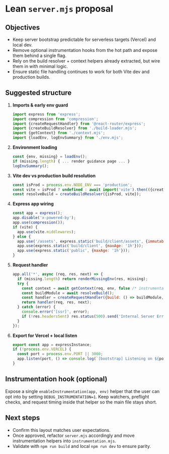 # Lean `server.mjs` proposal

## Objectives
- Keep server bootstrap predictable for serverless targets (Vercel) and local dev.
- Remove optional instrumentation hooks from the hot path and expose them behind a single flag.
- Rely on the build resolver + context helpers already extracted, but wire them in with minimal logic.
- Ensure static file handling continues to work for both Vite dev and production builds.

## Suggested structure

1. **Imports & early env guard**
   ```js
   import express from 'express';
   import compression from 'compression';
   import {createRequestHandler} from '@react-router/express';
   import {createBuildResolver} from './build-loader.mjs';
   import {getContext} from './context.mjs';
   import {loadEnv, logEnvSummary} from './env.mjs';
   ```

2. **Environment loading**
   ```js
   const {env, missing} = loadEnv();
   if (missing.length) { ... render guidance page ... }
   logEnvSummary();
   ```

3. **Vite dev vs production build resolution**
   ```js
   const isProd = process.env.NODE_ENV === 'production';
   const vite = isProd ? undefined : await import('vite').then(({createServer}) => createServer({server: {middlewareMode: true}}));
   const resolveBuild = createBuildResolver({isProd, vite});
   ```

4. **Express app wiring**
   ```js
   const app = express();
   app.disable('x-powered-by');
   app.use(compression());
   if (vite) {
     app.use(vite.middlewares);
   } else {
     app.use('/assets', express.static('build/client/assets', {immutable: true, maxAge: '1y'}));
     app.use(express.static('build/client', {maxAge: '1h'}));
     app.use(express.static('public', {maxAge: '1h'}));
   }
   ```

5. **Request handler**
   ```js
   app.all('*', async (req, res, next) => {
     if (missing.length) return renderMissingEnv(res, missing);
     try {
       const context = await getContext(req, env, false /* instrumentation disabled by default */);
       const buildModule = await resolveBuild();
       const handler = createRequestHandler({build: () => buildModule, mode: process.env.NODE_ENV, getLoadContext: () => context});
       return handler(req, res, next);
     } catch (error) {
       console.error('[ssr]', error);
       if (!res.headersSent) res.status(500).send('Internal Server Error');
     }
   });
   ```

6. **Export for Vercel + local listen**
   ```js
   export const app = expressInstance;
   if (!process.env.VERCEL) {
     const port = process.env.PORT || 3000;
     app.listen(port, () => console.log(`[bootstrap] Listening on ${port}`));
   }
   ```

## Instrumentation hook (optional)
Expose a single `enableInstrumentation(app, env)` helper that the user can opt into by setting `DEBUG_INSTRUMENTATION=1`. Keep watchers, preflight checks, and request timing inside that helper so the main file stays short.

## Next steps
- Confirm this layout matches user expectations.
- Once approved, refactor `server.mjs` accordingly and move instrumentation helpers into `instrumentation.mjs`.
- Validate with `npm run build` and local `npm run dev` to ensure parity.
